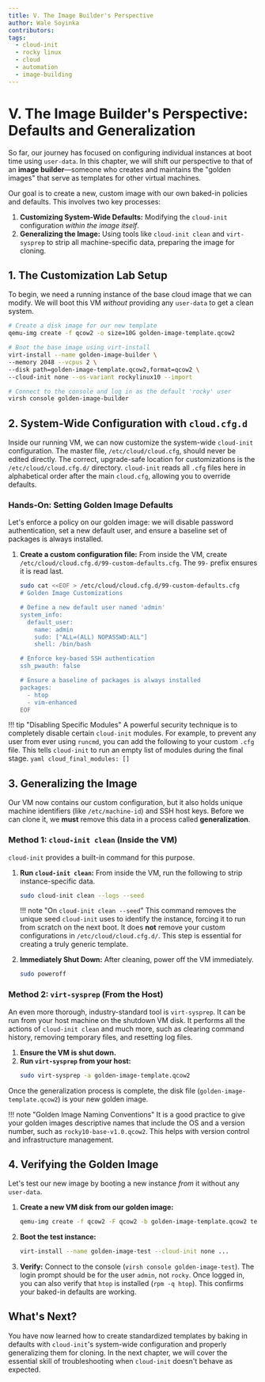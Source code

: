 ```yaml
---
title: V. The Image Builder's Perspective
author: Wale Soyinka
contributors:
tags:
  - cloud-init
  - rocky linux
  - cloud
  - automation
  - image-building
---
```


# **V. The Image Builder's Perspective: Defaults and Generalization**

So far, our journey has focused on configuring individual instances at boot time using `user-data`. In this chapter, we will shift our perspective to that of an **image builder**—someone who creates and maintains the "golden images" that serve as templates for other virtual machines.

Our goal is to create a new, custom image with our own baked-in policies and defaults. This involves two key processes:

1.  **Customizing System-Wide Defaults:** Modifying the `cloud-init` configuration *within the image itself*.
2.  **Generalizing the Image:** Using tools like `cloud-init clean` and `virt-sysprep` to strip all machine-specific data, preparing the image for cloning.

## **1. The Customization Lab Setup**

To begin, we need a running instance of the base cloud image that we can modify. We will boot this VM *without* providing any `user-data` to get a clean system.

```bash
# Create a disk image for our new template
qemu-img create -f qcow2 -o size=10G golden-image-template.qcow2

# Boot the base image using virt-install
virt-install --name golden-image-builder \
--memory 2048 --vcpus 2 \
--disk path=golden-image-template.qcow2,format=qcow2 \
--cloud-init none --os-variant rockylinux10 --import

# Connect to the console and log in as the default 'rocky' user
virsh console golden-image-builder
```

## **2. System-Wide Configuration with `cloud.cfg.d`**

Inside our running VM, we can now customize the system-wide `cloud-init` configuration. The master file, `/etc/cloud/cloud.cfg`, should never be edited directly. The correct, upgrade-safe location for customizations is the `/etc/cloud/cloud.cfg.d/` directory. `cloud-init` reads all `.cfg` files here in alphabetical order after the main `cloud.cfg`, allowing you to override defaults.

### **Hands-On: Setting Golden Image Defaults**

Let's enforce a policy on our golden image: we will disable password authentication, set a new default user, and ensure a baseline set of packages is always installed.

1.  **Create a custom configuration file:** From inside the VM, create `/etc/cloud/cloud.cfg.d/99-custom-defaults.cfg`. The `99-` prefix ensures it is read last.

    ```bash
    sudo cat <<EOF > /etc/cloud/cloud.cfg.d/99-custom-defaults.cfg
    # Golden Image Customizations

    # Define a new default user named 'admin'
    system_info:
      default_user:
        name: admin
        sudo: ["ALL=(ALL) NOPASSWD:ALL"]
        shell: /bin/bash

    # Enforce key-based SSH authentication
    ssh_pwauth: false

    # Ensure a baseline of packages is always installed
    packages:
      - htop
      - vim-enhanced
    EOF
    ```

!!! tip "Disabling Specific Modules"
A powerful security technique is to completely disable certain `cloud-init` modules. For example, to prevent any user from ever using `runcmd`, you can add the following to your custom `.cfg` file. This tells `cloud-init` to run an empty list of modules during the final stage.
    ```yaml
    cloud_final_modules: []
    ```

## **3. Generalizing the Image**

Our VM now contains our custom configuration, but it also holds unique machine identifiers (like `/etc/machine-id`) and SSH host keys. Before we can clone it, we **must** remove this data in a process called **generalization**.

### **Method 1: `cloud-init clean` (Inside the VM)**

`cloud-init` provides a built-in command for this purpose.

1.  **Run `cloud-init clean`:** From inside the VM, run the following to strip instance-specific data.
    ```bash
    sudo cloud-init clean --logs --seed
    ```
    !!! note "On `cloud-init clean --seed`"
        This command removes the unique seed `cloud-init` uses to identify the instance, forcing it to run from scratch on the next boot. It does **not** remove your custom configurations in `/etc/cloud/cloud.cfg.d/`. This step is essential for creating a truly generic template.

2.  **Immediately Shut Down:** After cleaning, power off the VM immediately.
    ```bash
    sudo poweroff
    ```

### **Method 2: `virt-sysprep` (From the Host)**

An even more thorough, industry-standard tool is `virt-sysprep`. It can be run from your host machine on the shutdown VM disk. It performs all the actions of `cloud-init clean` and much more, such as clearing command history, removing temporary files, and resetting log files.

1.  **Ensure the VM is shut down.**
2.  **Run `virt-sysprep` from your host:**
    ```bash
    sudo virt-sysprep -a golden-image-template.qcow2
    ```

Once the generalization process is complete, the disk file (`golden-image-template.qcow2`) is your new golden image.

!!! note "Golden Image Naming Conventions"
    It is a good practice to give your golden images descriptive names that include the OS and a version number, such as `rocky10-base-v1.0.qcow2`. This helps with version control and infrastructure management.

## **4. Verifying the Golden Image**

Let's test our new image by booting a new instance *from* it without any `user-data`.

1.  **Create a new VM disk from our golden image:**
    ```bash
    qemu-img create -f qcow2 -F qcow2 -b golden-image-template.qcow2 test-instance.qcow2
    ```

2.  **Boot the test instance:**
    ```bash
    virt-install --name golden-image-test --cloud-init none ...
    ```

3.  **Verify:** Connect to the console (`virsh console golden-image-test`). The login prompt should be for the user `admin`, not `rocky`. Once logged in, you can also verify that `htop` is installed (`rpm -q htop`). This confirms your baked-in defaults are working.

## **What's Next?**

You have now learned how to create standardized templates by baking in defaults with `cloud-init`'s system-wide configuration and properly generalizing them for cloning. In the next chapter, we will cover the essential skill of troubleshooting when `cloud-init` doesn't behave as expected.